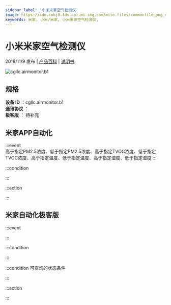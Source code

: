 ```yaml
---
sidebar_label: '小米米家空气检测仪'
image: https://cdn.cnbj0.fds.api.mi-img.com/miio.files/commonfile_png_c041b020930cfc8c53fcf80eb8528a9c.png
keywords: 米家, 小米/米家, 小米米家空气检测仪, 
---
```

# 小米米家空气检测仪

2018/11/9 发布 | [产品百科](https://home.mi.com/webapp/content/baike/product/index.html?model=cgllc.airmonitor.b1/) | [说明书](https://home.mi.com/views/introduction.html?model=cgllc.airmonitor.b1&region=cn)

![cgllc.airmonitor.b1](https://cdn.cnbj0.fds.api.mi-img.com/miio.files/commonfile_png_c041b020930cfc8c53fcf80eb8528a9c.png)

## 规格  
> 
**设备 ID** ：cgllc.airmonitor.b1  
**通讯协议** ：  
**极客版**  ： 待补充 


## 米家APP自动化  

:::event  
高于指定PM2.5浓度、低于指定PM2.5浓度、高于指定TVOC浓度、低于指定TVOC浓度、高于指定温度、低于指定温度、高于指定湿度、低于指定湿度
:::

:::condition  

:::

:::action   

:::

## 米家自动化极客版  

:::event  

:::

:::condition  

:::

:::condition 可查询的状态条件  

:::

:::action  

:::

        
